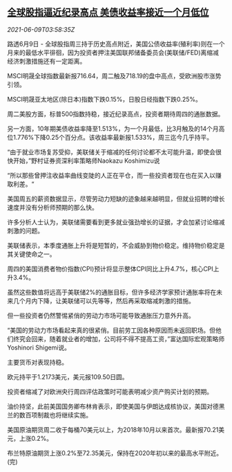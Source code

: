 <!--1623211262000-->
[全球股指逼近纪录高点 美债收益率接近一个月低位](https://cn.reuters.com/article/asia-financial-markets-0609-wedn-idCNKCS2DL08V)
------

<div><i>2021-06-09T03:58:35Z</i></div><p>路透6月9日 - 全球股指周三持于历史高点附近，美国公债收益率(殖利率)则在一个月来的最低水平徘徊，因为投资者押注美国联邦储备委员会(美联储/FED)离缩减经济刺激措施还有一定距离。</p><p>MSCI明晟全球指数最新报716.64，周二触及718.19的盘中高点，受欧洲股市涨势引领。</p><p>MSCI明晟亚太地区(除日本)指数下跌0.15%，日股日经指数下跌0.25%。</p><p>周二美股方面，标普500指数持稳，接近纪录高点，投资者期待周四的通胀数据。</p><p>另一方面，10年期美债收益率降至1.513%，为一个月最低，比3月触及的14个月高位1.776%下降0.25个百分点。该收益率最新报1.533%，周三迄今几乎持平。</p><p>“由于就业市场复苏受抑，美联储关于缩减的任何讨论都不太可能升温，即使会很快开始，”野村证券资深利率策略师Naokazu Koshimizu说</p><p>“所以那些曾押注收益率曲线变陡的人正在平仓，而一些投资者现在也在买入以赚取利差。“</p><p>美国周五的薪资数据显示，尽管劳动力短缺的迹象越来越明显，但就业招聘的增长速度并没有分析师预期的那么快。</p><p>许多分析人士认为，美联储需要看到更多就业强劲增长的证据，才会加紧讨论缩减刺激的问题。</p><p>美联储表示，本季度通胀上升将是短暂的，不会威胁到物价稳定。维持物价稳定是其关键使命之一。</p><p>周四的美国消费者物价指数(CPI)预计将显示整体CPI同比上升4.7%，核心CPI上升3.4%。</p><p>虽然这些数值将远高于美联储2%的通胀目标，但许多经济学家预计通胀率将在未来几个月内下降，让美联储可以先等等，然后再采取缩减刺激的措施。</p><p>但一些投资者仍然警惕紧俏的劳动力市场可能导致通胀压力意外升高。</p><p>“美国的劳动力市场看起来真的很紧俏。目前劳工因各种原因而未返回职场。但他们终究会回来，随着就业者的增加，公司将不得不提高工资，”富达国际宏观策略师Yoshinori Shigemi说。</p><p>主要货币对表现持稳。</p><p>欧元持平于1.2173美元，美元报109.50日圆。</p><p>投资者缩减了对欧洲央行周四评估政策时可能表明减少资产购买计划的预期。</p><p>油价持坚，此前美国国务卿布林肯表示，即使美国与伊朗达成核协议，美国对德黑兰的数百项制裁也将继续实施。</p><p>美国原油期货周二收于每桶70美元以上，为2018年10月以来首次。最新报70.21美元，上涨0.2%。</p><p>布兰特原油期货上涨0.2%至72.35美元，保持在2020年初以来的最高水平附近。(完)</p>
